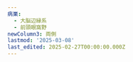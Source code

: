 ```yaml
---
病巣:
  - 大脳辺縁系
  - 前頭眼窩野
newColumn3: 両側
lastmod: '2025-03-08'
last_edited: 2025-02-27T00:00:00.000Z
---
```



